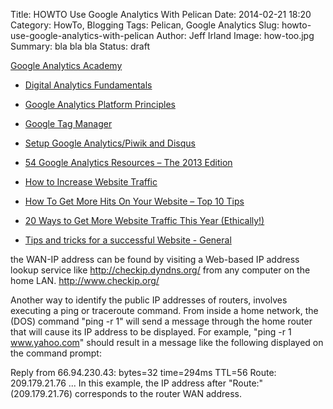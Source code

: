 Title: HOWTO Use Google Analytics With Pelican
Date: 2014-02-21 18:20
Category: HowTo, Blogging
Tags: Pelican, Google Analytics 
Slug: howto-use-google-analytics-with-pelican
Author: Jeff Irland
Image: how-too.jpg
Summary: bla bla bla
Status: draft

[Google Analytics Academy](https://analyticsacademy.withgoogle.com/explorer)
* [Digital Analytics Fundamentals](https://analyticsacademy.withgoogle.com/course01)
* [Google Analytics Platform Principles](https://analyticsacademy.withgoogle.com/course02/)

* [Google Tag Manager](https://www.google.com/tagmanager/)
* [Setup Google Analytics/Piwik and Disqus](http://terriyu.info/blog/posts/2013/07/pelican-setup/#fn:2)
* [54 Google Analytics Resources – The 2013 Edition](http://blog.kissmetrics.com/google-analytics-resources-2013/)

* [How to Increase Website Traffic](http://www.wikihow.com/Increase-Website-Traffic)
* [How To Get More Hits On Your Website – Top 10 Tips](http://www.activekb.com/internet/how-to-get-more-hits-on-your-website-top-10-tips.html)
* [20 Ways to Get More Website Traffic This Year (Ethically!)](http://repcapitalmedia.com/protected-20-ways-to-get-more-website-traffic-this-year-ethically/)
* [Tips and tricks for a successful Website - General](http://webnet77.com/webstuff/tips.html)

the WAN-IP address can be found by visiting a Web-based IP address lookup service like http://checkip.dyndns.org/ from any computer on the home LAN.
http://www.checkip.org/

Another way to identify the public IP addresses of routers, involves executing a ping or traceroute command. From inside a home network, the (DOS) command "ping -r 1" will send a message through the home router that will cause its IP address to be displayed. For example, "ping -r 1 www.yahoo.com" should result in a message like the following displayed on the command prompt:

 

Reply from 66.94.230.43: bytes=32 time=294ms TTL=56
Route: 209.179.21.76
...
In this example, the IP address after "Route:" (209.179.21.76) corresponds to the router WAN address.
